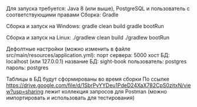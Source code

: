 Для запуска требуется: Java 8 (или выше), PostgreSQL и пользователь с соответствующими правами
Сборка: Gradle

Сборка и запуск на Windows:
gradle clean build
gradle bootRun

Сборка и запуск на Linux:
./gradlew clean build
./gradlew bootRun

Дефолтные настройки (можно изменить в файле src/main/resources/application.yml):
порт сервера: 5000
хост БД:      localhost (или 127.0.0.1)
название БД:  sight-book
пользователь: postgres
пароль:       postgres 


Таблицы в БД будут сформированы во время сборки
По ссылке https://drive.google.com/file/d/1SbrPyYYDeu1PdeD24XaX782CpS0zitxN/view?usp=sharing лежит коллекция запросов для Postman 
(можно импортировать и использовать для тестирования)